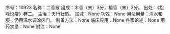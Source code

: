 序号：10923
名称：二香散
组成：木香（末）3分，檀香（末）3分。
出处：《松峰说疫》卷二。
主治：天行壮热。
加减：None
功效：None
用法用量：清水和服；仍用温水调涂囟门。
制备方法：None
临床应用：None
各家论述：None
用药禁忌：None
附注：None
